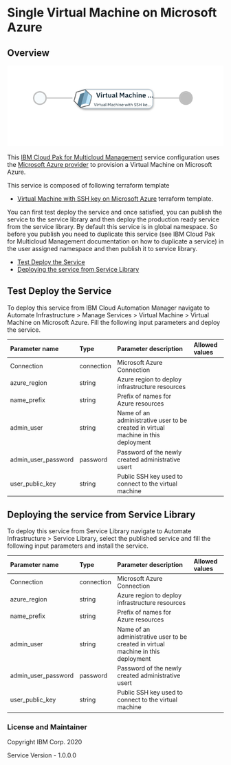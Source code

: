# Single Virtual Machine on Microsoft Azure

## Overview
![alt text](./VMOnAzure.png)

This [IBM Cloud Pak for Multicloud Management](https://www.ibm.com/support/knowledgecenter/SSFC4F/product_welcome_cloud_pak.html) service configuration uses the [Microsoft Azure provider](https://www.terraform.io/docs/providers/azure/index.html) to provision a Virtual Machine on Microsoft Azure.

This service is composed of following terraform template

- [Virtual Machine with SSH key on Microsoft Azure](https://github.com/IBM-CAMHub-Open/starterlibrary/tree/2.4/Azure/terraform/hcl/singlevirtualmachine) terraform template.

You can first test deploy the service and once satisfied, you can publish the service to the service library and then deploy the production ready service from the service library. 
By default this service is in global namespace. So before you publish you need to duplicate this service (see IBM Cloud Pak for Multicloud Management documentation on how to duplicate a service) in the user assigned namespace and then publish it to service library.

* [Test Deploy the Service](#test-deploy-the-service)
* [Deploying the service from Service Library](#deploying-the-service-from-service-library)

## Test Deploy the Service

To deploy this service from IBM Cloud Automation Manager navigate to Automate Infrastructure > Manage Services > Virtual Machine >  Virtual Machine on Microsoft Azure. Fill the following input parameters and deploy the service.

| Parameter name                  | Type            | Parameter description                    | Allowed values |
| :---                            | :---            | :---                                     | :---           |
| Connection                      | connection      | Microsoft Azure Connection               | |
| azure_region                    | string          | Azure region to deploy infrastructure resources                                                                                      | |
| name_prefix                     | string          | Prefix of names for Azure resources                                                                                      | |
| admin_user                      | string          | Name of an administrative user to be created in virtual machine in this deployment                                                             | |
| admin_user_password             | password        | Password of the newly created administrative usert                                                                                          | |
| user_public_key                 | string          | Public SSH key used to connect to the virtual machine                                                                                        | |

## Deploying the service from Service Library

To deploy this service from Service Library navigate to Automate Infrastructure > Service Library, select the published service and fill the following input parameters and install the service.

| Parameter name                  | Type            | Parameter description                    | Allowed values |
| :---                            | :---            | :---                                     | :---           |
| Connection                      | connection      | Microsoft Azure Connection               | |
| azure_region                    | string          | Azure region to deploy infrastructure resources                                                                                      | |
| name_prefix                     | string          | Prefix of names for Azure resources                                                                                      | |
| admin_user                      | string          | Name of an administrative user to be created in virtual machine in this deployment                                                             | |
| admin_user_password             | password        | Password of the newly created administrative usert                                                                                          | |
| user_public_key                 | string          | Public SSH key used to connect to the virtual machine                                                                                        | |

### License and Maintainer

Copyright IBM Corp. 2020

Service Version - 1.0.0.0 
 